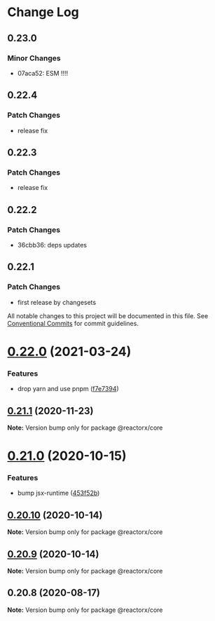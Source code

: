 # Change Log

## 0.23.0

### Minor Changes

- 07aca52: ESM !!!!

## 0.22.4

### Patch Changes

- release fix

## 0.22.3

### Patch Changes

- release fix

## 0.22.2

### Patch Changes

- 36cbb36: deps updates

## 0.22.1

### Patch Changes

- first release by changesets

All notable changes to this project will be documented in this file.
See [Conventional Commits](https://conventionalcommits.org) for commit guidelines.

# [0.22.0](https://github.com/querycap/webappkit/compare/@reactorx/core@0.21.1...@reactorx/core@0.22.0) (2021-03-24)

### Features

- drop yarn and use pnpm ([f7e7394](https://github.com/querycap/webappkit/commit/f7e7394e1531ffb96ecb3e393e8131451f3e1d9f))

## [0.21.1](https://github.com/querycap/webappkit/compare/@reactorx/core@0.21.0...@reactorx/core@0.21.1) (2020-11-23)

**Note:** Version bump only for package @reactorx/core

# [0.21.0](https://github.com/querycap/webappkit/compare/@reactorx/core@0.20.10...@reactorx/core@0.21.0) (2020-10-15)

### Features

- bump jsx-runtime ([453f52b](https://github.com/querycap/webappkit/commit/453f52b4a7b0e0f987de76da08c9bbb4d39802f8))

## [0.20.10](https://github.com/querycap/webappkit/compare/@reactorx/core@0.20.9...@reactorx/core@0.20.10) (2020-10-14)

**Note:** Version bump only for package @reactorx/core

## [0.20.9](https://github.com/querycap/webappkit/compare/@reactorx/core@0.20.8...@reactorx/core@0.20.9) (2020-10-14)

**Note:** Version bump only for package @reactorx/core

## 0.20.8 (2020-08-17)

**Note:** Version bump only for package @reactorx/core
